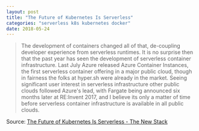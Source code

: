```yaml
---
layout: post
title: "The Future of Kubernetes Is Serverless"
categories: "serverless k8s kubernetes docker"
date: 2018-05-24
---
```


> The development of containers changed all of that, de-coupling developer experience from serverless runtimes. It is no surprise then that the past year has seen the development of serverless container infrastructure. Last July Azure released Azure Container Instances, the first serverless container offering in a major public cloud, though in fairness the folks at hyper.sh were already in the market. Seeing significant user interest in serverless infrastructure other public clouds followed Azure's lead, with Fargate being announced six months later at RE:Invent 2017, and I believe its only a matter of time before serverless container infrastructure is available in all public clouds.

Source: [The Future of Kubernetes Is Serverless - The New Stack](https://thenewstack.io/the-future-of-kubernetes-is-serverless/)
